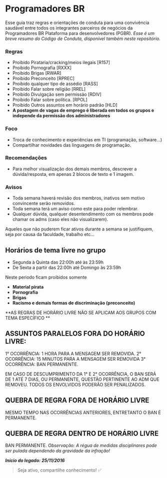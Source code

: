 # Programadores BR  
Esse guia traz regras e orientações de conduta para uma convivência saudável entre todos
os integrantes parceiros de negócios da Programadores BR Plataforma para desenvolvedores (PGBR). *Esse é um breve resumo do Código de Conduta, disponível também neste repositório.*

### **Regras**
 
- Proibido Pirataria/cracking/meios ilegais [R157]
- Proibido Pornografia [RXXX]
- Proibido Brigas [RWAR]
- Proibido Preconceito [RPREC]
- Proibido qualquer tipo de assédio [RASS]
- Proibido Falar sobre religião [RREL]
- Proibido Divulgação sem permissão [RDIV]
- Proibido Falar sobre política. [RPOL]
- Proibido Outros assuntos em horário padrão [HLD]
- **A postagem de vagas de emprego é liberada em todos os grupos e independe da permissão dos administradores**

### **Foco**
 
- Troca de conhecimento e experiências em TI (programação, software...)
- Compartilhar novidades das linguagens de programação.

### **Recomendações** 
- Para melhor visualização dos demais membros, descrever a dúvida/resposta, em apenas 2 blocos de texto e 1 imagem.

### **Avisos** 
- Toda semana haverá revisão dos membros, inativos sem motivo convincente serão removidos.
- Toda semana terá um aviso como este para poder relembrar.
- Qualquer dúvida, qualquer desentendimento com os membros pode chamar os adms (caso eles não visualizarem).

Aqueles que não puderem ficar ativos durante a semana se justifiquem, seja por causa da faculdade, trabalho etc...

## Horários de tema livre no grupo
- Segunda à Quinta das 22:00h até às 23:59h
- De Sexta a partir das 22:00h até Domingo às 23:59h

Neste periodo ficam proibidos somente
- **Material pirata**
- **Pornografia**
- **Brigas**
- **Racismo e demais formas de discriminação (preconceito)**

**AS REGRAS DE HORÁRIO LIVRE NÃO SE APLICAM AOS GRUPOS COM TEMA ESPECÍFICO **

## ASSUNTOS PARALELOS FORA DO HORÁRIO LIVRE:
1° OCORRÊNCIA: 1 HORA PARA A MENSAGEM SER REMOVIDA.
2° OCORRÊNCIA: 15 MINUTOS PARA A MENSAGEM SER REMOVIDA
3° OCORRÊNCIA: BAN PERMANENTE.

EM CASO DE DESCUMPRIMENTO DA 1° E 2° OCORRÊNCIA, O BAN SERÁ DE 1 ATÉ 7 DIAS, OU PERMANENTE, QUESTÃO PERTINENTE AO ADM QUE REMOVEU. TODOS OS ENVOLVIDOS PODERÃO SER PENALIZADOS.

## QUEBRA DE REGRA FORA DE HORÁRIO LIVRE

MESMO TEMPO NAS OCORRÊNCIAS ANTERIORES, ENTRETANTO O BAN É PERMANENTE.

## QUEBRA DE REGRA DENTRO DE HORÁRIO LIVRE

BAN PERMANENTE.
 *Observação: A régua de medidas disciplinares pode ser pulada dependendo da gravidade da infração!*

***Início do legado: 25/11/2016***

  >Seja ativo, compartilhe conhecimento! :white_check_mark:
